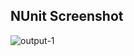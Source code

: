 ## NUnit Screenshot
![output-1](https://github.com/INTADM21DF005/05-01-NUnit-Handson_301283/blob/master/Outputs/screen1.png)